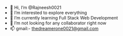 - 👋 Hi, I’m @Rajneesh0021
- 👀 I’m interested to explore everything
- 🌱 I’m currently learning Full Stack Web Development
- 💞️ I’m not looking for any collaborator right now 
- 📫 gmail:- thedreamerone0021@gmail.com

<!---
Rajneesh0021/Rajneesh0021 is a ✨ special ✨ repository because its `README.md` (this file) appears on your GitHub profile.
You can click the Preview link to take a look at your changes.
--->
